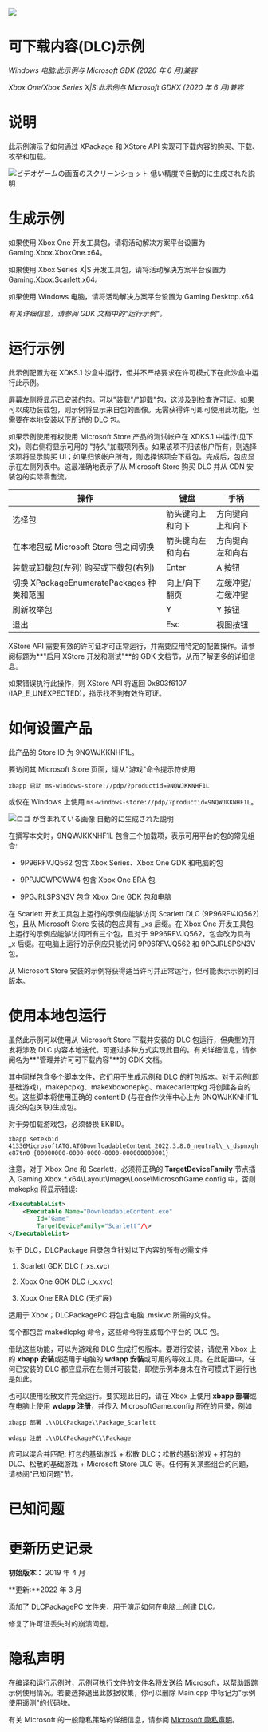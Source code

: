   ![](./media/image1.png)

#   可下载内容(DLC)示例

*Windows 电脑:此示例与 Microsoft GDK (2020 年 6 月)兼容*

*Xbox One/Xbox Series X|S:此示例与 Microsoft GDKX (2020 年 6 月)兼容*

# 

# 说明

此示例演示了如何通过 XPackage 和 XStore API
实现可下载内容的购买、下载、枚举和加载。

![ビデオゲームの画面のスクリーンショット 低い精度で自動的に生成された説明](./media/image3.png)

# 生成示例

如果使用 Xbox One 开发工具包，请将活动解决方案平台设置为
Gaming.Xbox.XboxOne.x64。

如果使用 Xbox Series X|S 开发工具包，请将活动解决方案平台设置为
Gaming.Xbox.Scarlett.x64。

如果使用 Windows 电脑，请将活动解决方案平台设置为 Gaming.Desktop.x64

*有关详细信息，请参阅 GDK 文档中的"*运行示例"*。*

# 运行示例

此示例配置为在 XDKS.1
沙盒中运行，但并不严格要求在许可模式下在此沙盒中运行此示例。

屏幕左侧将显示已安装的包。可以"装载"/"卸载"包，这涉及到检查许可证。如果可以成功装载包，则示例将显示来自包的图像。无需获得许可即可使用此功能，但需要在本地安装以下所述的
DLC 包。

如果示例使用有权使用 Microsoft Store 产品的测试帐户在 XDKS.1
中运行(见下文)，则右侧将显示可用的
"持久"加载项列表。如果该项不归该帐户所有，则选择该项将显示购买
UI；如果归该帐户所有，则选择该项会下载包。完成后，包应显示在左侧列表中。这最准确地表示了从
Microsoft Store 购买 DLC 并从 CDN 安装包的实际零售流。

| 操作                       |  键盘               |  手柄               |
|----------------------------|--------------------|--------------------|
| 选择包                     |  箭头键向上和向下   |  方向键向上和向下   |
| 在本地包或 Microsoft Store 包之间切换 |  箭头键向左和向右  |  方向键向左和向右 |
| 装载或卸载包(左列) 购买或下载包(右列) |  Enter  |  A 按钮 |
| 切换 XPackageEnumeratePackages 种类和范围 |  向上/向下翻页  |  左缓冲键/右缓冲键 |
| 刷新枚举包                 |  Y                  |  Y 按钮             |
| 退出                       |  Esc                |  视图按钮           |

XStore API
需要有效的许可证才可正常运行，并需要应用特定的配置操作。请参阅标题为**"启用
XStore 开发和测试"**的 GDK 文档节，从而了解更多的详细信息。

如果错误执行此操作，则 XStore API 将返回 0x803f6107
(IAP_E\_UNEXPECTED)，指示找不到有效许可证。

# 如何设置产品

此产品的 Store ID 为 9NQWJKKNHF1L。

要访问其 Microsoft Store 页面，请从"游戏"命令提示符使用

`xbapp 启动 ms-windows-store://pdp/?productid=9NQWJKKNHF1L`

或仅在 Windows 上使用 `ms-windows-store://pdp/?productid=9NQWJKKNHF1L`。

![ロゴ が含まれている画像 自動的に生成された説明](./media/image4.jpeg)

在撰写本文时，9NQWJKKNHF1L 包含三个加载项，表示可用平台的包的常见组合:

-   9P96RFVJQ562 包含 Xbox Series、Xbox One GDK 和电脑的包

-   9PPJJCWPCWW4 包含 Xbox One ERA 包

-   9PGJRLSPSN3V 包含 Xbox One GDK 包和电脑

在 Scarlett 开发工具包上运行的示例应能够访问 Scarlett DLC
(9P96RFVJQ562)包，且从 Microsoft Store 安装的包应具有 \_xs 后缀。在 Xbox
One 开发工具包上运行的示例应能够访问所有三个包，且对于
9P96RFVJQ562，包会改为具有 \_x 后缀。在电脑上运行的示例应只能访问
9P96RFVJQ562 和 9PGJRLSPSN3V 包。

从 Microsoft Store
安装的示例将获得适当许可并正常运行，但可能表示示例的旧版本。

# 使用本地包运行

虽然此示例可以使用从 Microsoft Store 下载并安装的 DLC
包运行，但典型的开发将涉及 DLC
内容本地迭代。可通过多种方式实现此目的。有关详细信息，请参阅名为**"管理并许可可下载内容"**的
GDK 文档。

其中同样包含多个脚本文件，它们用于生成示例和 DLC
的打包版本。对于示例(即基础游戏)，makepcpkg、makexboxonepkg、makecarlettpkg
将创建各自的包。这些脚本将使用正确的 contentID (与在合作伙伴中心上为
9NQWJKKNHF1L 提交的包关联)生成包。

对于旁加载游戏包，必须替换 EKBID。

`xbapp setekbid 41336MicrosoftATG.ATGDownloadableContent_2022.3.8.0_neutral\_\_dspnxghe87tn0 {00000000-0000-0000-0000-000000000001}`

注意，对于 Xbox One 和 Scarlett，必须将正确的 **TargetDeviceFamily**
节点插入 Gaming.Xbox.\*.x64\\Layout\\Image\\Loose\\MicrosoftGame.config
中，否则 makepkg 将显示错误:

```xml
<ExecutableList>
    <Executable Name="DownloadableContent.exe"
        Id="Game"
        TargetDeviceFamily="Scarlett"/\>
</ExecutableList>
```

对于 DLC，DLCPackage 目录包含针对以下内容的所有必需文件

1.  Scarlett GDK DLC (\_xs.xvc)

2.  Xbox One GDK DLC (\_x.xvc)

3.  Xbox One ERA DLC (无扩展)

适用于 Xbox；DLCPackagePC 将包含电脑 .msixvc 所需的文件。

每个都包含 makedlcpkg 命令，这些命令将生成每个平台的 DLC 包。

借助这些功能，可以为游戏和 DLC 生成打包版本。要进行安装，请使用 Xbox
上的 **xbapp 安装**或适用于电脑的 **wdapp
安装**或可用的等效工具。在此配置中，任何已安装的 DLC
都应显示在左侧并可装载，即使示例本身未在许可模式下运行也是如此。

也可以使用松散文件完全运行。要实现此目的，请在 Xbox 上使用 **xbapp
部署**或在电脑上使用 **wdapp 注册**，并传入 MicrosoftGame.config
所在的目录，例如

`xbapp 部署 .\\DLCPackage\\Package_Scarlett`

`wdapp 注册 .\\DLCPackagePC\\Package`

应可以混合并匹配: 打包的基础游戏 + 松散 DLC；松散的基础游戏 + 打包的
DLC、松散的基础游戏 + Microsoft Store DLC
等。任何有关某些组合的问题，请参阅"已知问题"节。

# 已知问题

# 更新历史记录

**初始版本：** 2019 年 4 月

**更新:**2022 年 3 月

添加了 DLCPackagePC 文件夹，用于演示如何在电脑上创建 DLC。

修复了许可证丢失时的崩溃问题。

# 隐私声明

在编译和运行示例时，示例可执行文件的文件名将发送给
Microsoft，以帮助跟踪示例使用情况。若要选择退出此数据收集，你可以删除
Main.cpp 中标记为"示例使用遥测"的代码块。

有关 Microsoft 的一般隐私策略的详细信息，请参阅 [Microsoft
隐私声明](https://privacy.microsoft.com/en-us/privacystatement/)。
